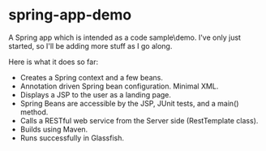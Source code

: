 # spring-app-demo

A Spring app which is intended as a code sample\demo. I've only just started, so I'll be adding more stuff as I go along.

Here is what it does so far:

- Creates a Spring context and a few beans.
- Annotation driven Spring bean configuration. Minimal XML.
- Displays a JSP to the user as a landing page.
- Spring Beans are accessible by the JSP, JUnit tests, and a main() method.
- Calls a RESTful web service from the Server side (RestTemplate class).
- Builds using Maven.
- Runs successfully in Glassfish.
